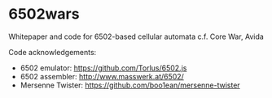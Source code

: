 # 6502wars
Whitepaper and code for 6502-based cellular automata
c.f. Core War, Avida

Code acknowledgements:
- 6502 emulator: https://github.com/Torlus/6502.js
- 6502 assembler: http://www.masswerk.at/6502/
- Mersenne Twister: https://github.com/boo1ean/mersenne-twister
